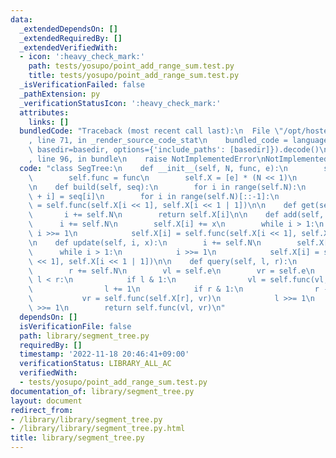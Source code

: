 ```yaml
---
data:
  _extendedDependsOn: []
  _extendedRequiredBy: []
  _extendedVerifiedWith:
  - icon: ':heavy_check_mark:'
    path: tests/yosupo/point_add_range_sum.test.py
    title: tests/yosupo/point_add_range_sum.test.py
  _isVerificationFailed: false
  _pathExtension: py
  _verificationStatusIcon: ':heavy_check_mark:'
  attributes:
    links: []
  bundledCode: "Traceback (most recent call last):\n  File \"/opt/hostedtoolcache/PyPy/3.7.13/x64/site-packages/onlinejudge_verify/documentation/build.py\"\
    , line 71, in _render_source_code_stat\n    bundled_code = language.bundle(stat.path,\
    \ basedir=basedir, options={'include_paths': [basedir]}).decode()\n  File \"/opt/hostedtoolcache/PyPy/3.7.13/x64/site-packages/onlinejudge_verify/languages/python.py\"\
    , line 96, in bundle\n    raise NotImplementedError\nNotImplementedError\n"
  code: "class SegTree:\n    def __init__(self, N, func, e):\n        self.N = N\n\
    \        self.func = func\n        self.X = [e] * (N << 1)\n        self.e = e\n\
    \n    def build(self, seq):\n        for i in range(self.N):\n            self.X[self.N\
    \ + i] = seq[i]\n        for i in range(self.N)[::-1]:\n            self.X[i]\
    \ = self.func(self.X[i << 1], self.X[i << 1 | 1])\n\n    def get(self, i):\n \
    \       i += self.N\n        return self.X[i]\n\n    def add(self, i, x):\n  \
    \      i += self.N\n        self.X[i] += x\n        while i > 1:\n           \
    \ i >>= 1\n            self.X[i] = self.func(self.X[i << 1], self.X[i << 1 | 1])\n\
    \n    def update(self, i, x):\n        i += self.N\n        self.X[i] = x\n  \
    \      while i > 1:\n            i >>= 1\n            self.X[i] = self.func(self.X[i\
    \ << 1], self.X[i << 1 | 1])\n\n    def query(self, l, r):\n        l += self.N\n\
    \        r += self.N\n        vl = self.e\n        vr = self.e\n        while\
    \ l < r:\n            if l & 1:\n                vl = self.func(vl, self.X[l])\n\
    \                l += 1\n            if r & 1:\n                r -= 1\n     \
    \           vr = self.func(self.X[r], vr)\n            l >>= 1\n            r\
    \ >>= 1\n        return self.func(vl, vr)\n"
  dependsOn: []
  isVerificationFile: false
  path: library/segment_tree.py
  requiredBy: []
  timestamp: '2022-11-18 20:46:41+09:00'
  verificationStatus: LIBRARY_ALL_AC
  verifiedWith:
  - tests/yosupo/point_add_range_sum.test.py
documentation_of: library/segment_tree.py
layout: document
redirect_from:
- /library/library/segment_tree.py
- /library/library/segment_tree.py.html
title: library/segment_tree.py
---
```

